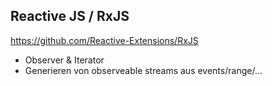 ## Reactive JS / RxJS

https://github.com/Reactive-Extensions/RxJS

* Observer & Iterator
* Generieren von observeable streams aus events/range/...
